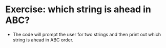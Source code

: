 # Exercise: which string is ahead in ABC?

* The code will prompt the user for two strings and then print out which string is ahead in ABC order.


